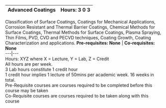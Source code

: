 **Advanced Coatings** | **Hours: 3 0 3**  
---|---  
Classification of Surface Coatings, Coatings for Mechanical Applications, Corrosion Resistant and Thermal Barrier Coatings, Chemical Methods for Surface Coatings, Thermal Methods for Surface Coatings, Plasma Spraying, Thin Films, PVD, CVD and PECVD techniques, Coating Growth, Coating Characterization and applications.
**Pre-requisites: None** | **Co-requisites: None**  
---|---  
Hours: XYZ where X = Lecture, Y = Lab, Z = Credit  
All hours are per week.  
3 Lab hours constitute 1 credit hour  
1 credit hour implies 1 lecture of 50mins per academic week. 16 weeks in total.  
Pre-Requisite courses are courses required to be completed before this course may be taken  
Co-Requisite courses are courses required to be taken along with this course
